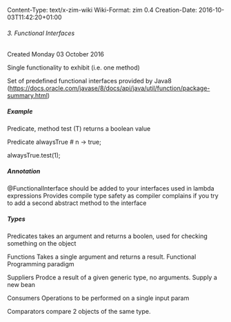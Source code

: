 Content-Type: text/x-zim-wiki
Wiki-Format: zim 0.4
Creation-Date: 2016-10-03T11:42:20+01:00

###### 3. Functional Interfaces ######
Created Monday 03 October 2016

Single functionality to exhibit (i.e. one method)

Set of predefined functional interfaces provided by Java8 (https://docs.oracle.com/javase/8/docs/api/java/util/function/package-summary.html)

##### Example #####

Predicate<T>, method test (T) returns a boolean value

Predicate<Integer> alwaysTrue # n -> true;

alwaysTrue.test(1);

##### Annotation #####
@FunctionalInterface should be added to your interfaces used in lambda expressions
Provides compile type safety as compiler complains if you try to add a second abstract method to the interface

##### Types #####

Predicates
	takes an argument and returns a boolen, used for checking something on the object

Functions
	Takes a single argument and returns a result. Functional Programming paradigm
	
Suppliers
	Prodce a result of a given generic type, no arguments. Supply a new bean
	
Consumers
	Operations to be performed on a single input param
	
Comparators
	compare 2 objects of the same type.
	


